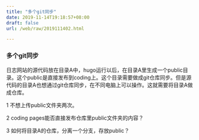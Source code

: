 ```yaml
---
title: "多个git同步"
date: 2019-11-14T19:18:57+08:00
draft: false
url: /web/raw/2019111402.html

---
```


### 多个git同步

日志网站的源代码放在目录A中，hugo运行以后，在目录A里生成一个public目录。这个public是直接发布到coding上。这个目录需要做成git仓库同步。但是源代码的目录A也想通过git仓库同步，在不同电脑上可以操作。这就需要将目录A做成仓库。

1 不想上传public文件夹两次。

2 coding pages能否直接发布仓库里public文件夹的内容？

3 如何将目录A的仓库，分离一个分支，存放public？


